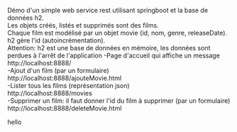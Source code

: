 Démo d'un simple web service rest utilisant springboot et la base de données h2.<br />
Les objets créés, listés et supprimés sont des films.<br />
Chaque film est modélisé par un objet movie {id, nom, genre, releaseDate).<br />
h2 gère l'id (autoincrémentation).<br />
Attention: h2 est une base de données en mémoire, les données sont perdues à l'arrêt de l'application
-Page d'accueil qui affiche un message<br />
 http://localhost:8888/<br />
-Ajout d'un film (par un formulaire)<br />
  http://localhost:8888/ajouteMovie.html<br />
-Lister tous les films (représentation json)<br />
  http://localhost:8888/movies<br />
-Supprimer un film: il faut donner l'id du film à supprimer (par un formulaire)<br />
  http://localhost:8888/deleteMovie.html<br />
 

hello
